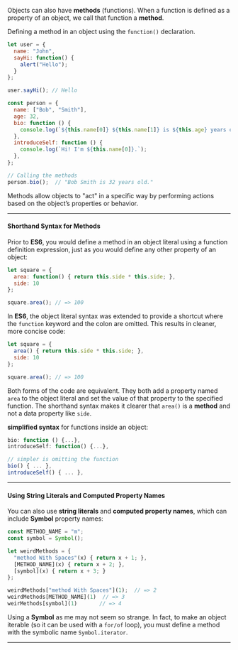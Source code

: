 

Objects can also have **methods** (functions). When a function is defined as a property of an object, we call that function a **method**.

Defining a method in an object using the `function()` declaration.

```js
let user = {
  name: "John",
  sayHi: function() {
    alert("Hello");
  }
};

user.sayHi(); // Hello
```

```js
const person = {
  name: ["Bob", "Smith"],
  age: 32,
  bio: function () {
    console.log(`${this.name[0]} ${this.name[1]} is ${this.age} years old.`);
  },
  introduceSelf: function () {
    console.log(`Hi! I'm ${this.name[0]}.`);
  },
};

// Calling the methods
person.bio();  // "Bob Smith is 32 years old."
```

Methods allow objects to "act" in a specific way by performing actions based on the object’s properties or behavior.

____
#### Shorthand Syntax for Methods

Prior to **ES6**, you would define a method in an object literal using a function definition expression, just as you would define any other property of an object:

```javascript
let square = {
  area: function() { return this.side * this.side; },
  side: 10
};

square.area(); // => 100
```

In **ES6**, the object literal syntax was extended to provide a shortcut where the `function` keyword and the colon are omitted. This results in cleaner, more concise code:

```javascript
let square = {
  area() { return this.side * this.side; },
  side: 10
};

square.area(); // => 100
```

Both forms of the code are equivalent. They both add a property named `area` to the object literal and set the value of that property to the specified function. The shorthand syntax makes it clearer that `area()` is a **method** and not a data property like `side`.

**simplified syntax** for functions inside an object:
```js
bio: function () {...},
introduceSelf: function() {...},

// simpler is omitting the function
bio() { ... },
introduceSelf() { ... },
```

___

#### Using String Literals and Computed Property Names

You can also use **string literals** and **computed property names**, which can include **Symbol** property names:

```javascript
const METHOD_NAME = "m";
const symbol = Symbol();

let weirdMethods = {
  "method With Spaces"(x) { return x + 1; },
  [METHOD_NAME](x) { return x + 2; },
  [symbol](x) { return x + 3; }
};

weirdMethods["method With Spaces"](1);  // => 2
weirdMethods[METHOD_NAME](1)  // => 3
weirMethods[symbol](1)       // => 4

```

Using a **Symbol** as me may not seem so strange. In fact, to make an object iterable (so it can be used with a `for/of` loop), you must define a method with the symbolic name `Symbol.iterator`.


___
